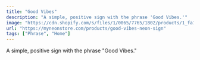 ```yaml
---
title: "Good Vibes"
description: "A simple, positive sign with the phrase 'Good Vibes.'"
image: "https://cdn.shopify.com/s/files/1/0065/7765/1802/products/1_fa726775-7479-4264-af22-955632f4c877.jpg?v=1652846843"
url: "https://myneonstore.com/products/good-vibes-neon-sign"
tags: ["Phrase", "Home"]
---
```


A simple, positive sign with the phrase "Good Vibes."